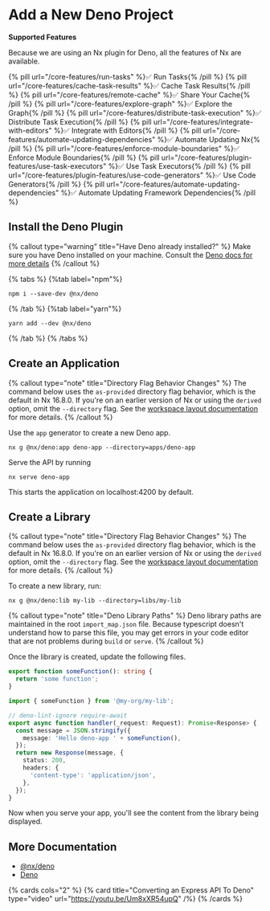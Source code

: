 # Add a New Deno Project

**Supported Features**

Because we are using an Nx plugin for Deno, all the features of Nx are available.

{% pill url="/core-features/run-tasks" %}✅ Run Tasks{% /pill %}
{% pill url="/core-features/cache-task-results" %}✅ Cache Task Results{% /pill %}
{% pill url="/core-features/remote-cache" %}✅ Share Your Cache{% /pill %}
{% pill url="/core-features/explore-graph" %}✅ Explore the Graph{% /pill %}
{% pill url="/core-features/distribute-task-execution" %}✅ Distribute Task Execution{% /pill %}
{% pill url="/core-features/integrate-with-editors" %}✅ Integrate with Editors{% /pill %}
{% pill url="/core-features/automate-updating-dependencies" %}✅ Automate Updating Nx{% /pill %}
{% pill url="/core-features/enforce-module-boundaries" %}✅ Enforce Module Boundaries{% /pill %}
{% pill url="/core-features/plugin-features/use-task-executors" %}✅ Use Task Executors{% /pill %}
{% pill url="/core-features/plugin-features/use-code-generators" %}✅ Use Code Generators{% /pill %}
{% pill url="/core-features/automate-updating-dependencies" %}✅ Automate Updating Framework Dependencies{% /pill %}

## Install the Deno Plugin

{% callout type="warning" title="Have Deno already installed?" %}
Make sure you have Deno installed on your machine. Consult the [Deno docs for more details](https://deno.com/manual/getting_started/installation)
{% /callout %}

{% tabs %}
{%tab label="npm"%}

```shell
npm i --save-dev @nx/deno
```

{% /tab %}
{%tab label="yarn"%}

```shell
yarn add --dev @nx/deno
```

{% /tab %}
{% /tabs %}

## Create an Application

{% callout type="note" title="Directory Flag Behavior Changes" %}
The command below uses the `as-provided` directory flag behavior, which is the default in Nx 16.8.0. If you're on an earlier version of Nx or using the `derived` option, omit the `--directory` flag. See the [workspace layout documentation](/reference/nx-json#workspace-layout) for more details.
{% /callout %}

Use the `app` generator to create a new Deno app.

```shell
nx g @nx/deno:app deno-app --directory=apps/deno-app
```

Serve the API by running

```shell
nx serve deno-app
```

This starts the application on localhost:4200 by default.

## Create a Library

{% callout type="note" title="Directory Flag Behavior Changes" %}
The command below uses the `as-provided` directory flag behavior, which is the default in Nx 16.8.0. If you're on an earlier version of Nx or using the `derived` option, omit the `--directory` flag. See the [workspace layout documentation](/reference/nx-json#workspace-layout) for more details.
{% /callout %}

To create a new library, run:

```shell
nx g @nx/deno:lib my-lib --directory=libs/my-lib
```

{% callout type="note" title="Deno Library Paths" %}
Deno library paths are maintained in the root `import_map.json` file. Because typescript doesn't understand how to parse this file, you may get errors in your code editor that are not problems during `build` or `serve`.
{% /callout %}

Once the library is created, update the following files.

```typescript {% fileName="libs/my-lib/src/lib/my-lib.ts" %}
export function someFunction(): string {
  return 'some function';
}
```

```typescript {% fileName="apps/deno-app/src/handler.ts" %}
import { someFunction } from '@my-org/my-lib';

// deno-lint-ignore require-await
export async function handler(_request: Request): Promise<Response> {
  const message = JSON.stringify({
    message: 'Hello deno-app ' + someFunction(),
  });
  return new Response(message, {
    status: 200,
    headers: {
      'content-type': 'application/json',
    },
  });
}
```

Now when you serve your app, you'll see the content from the library being displayed.

## More Documentation

- [@nx/deno](https://github.com/nrwl/nx-labs/tree/main/packages/deno)
- [Deno](https://deno.com)

{% cards cols="2" %}
{% card title="Converting an Express API To Deno"  type="video" url="https://youtu.be/Um8xXR54upQ" /%}
{% /cards %}
